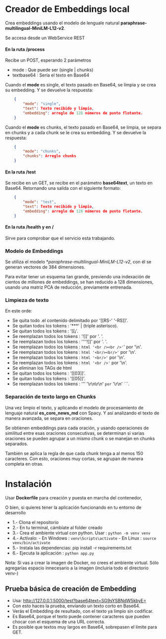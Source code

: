 # Creador de Embeddings local
Crea embeddings usando el modelo de lenguale natural **paraphrase-multilingual-MiniLM-L12-v2**.

Se accesa desde un WebService REST
#### En la ruta /process
Recibe un POST, esperando 2 parámetros
- mode : Que puede ser (single | chunks)
- textbase64 : Sería el texto en Base64


Cuando el **mode** es single, el texto pasado en Base64, se limpia y se crea su embedding. Y se devuelve la respuesta:
```json
    {
        "mode": "single",
        "text": Texto recibido y limpio,
        "embedding": arreglo de 128 números de punto flotante.
    }
```

Cuando el **mode** es chunks, el texto pasado en Base64, se limpia, se separa en chunks y a cada chunk se le crea su embedding. Y se devuelve la respuesta:
```json
    {
        "mode": "chunks",
        "chunks": Arreglo chunks
    }
```

#### En la ruta /test
Se recibe en un GET, se recibe en el parámetro **base64text**, un texto en Base64.
Retornando una salida con el siguiente formato: 
```json
    {
        "mode": "test",
        "text": Texto recibido y limpio,
        "embedding": arreglo de 128 números de punto flotante.
    }
```


#### En la ruta /health y en /
Sirve para comprobar que el servicio esta trabajando.


### Modelo de Embeddings

Se utiliza el modelo **paraphrase-multilingual-MiniLM-L12-v2*, con él se generan vectores de 384 dimensiones.

Para evitar tener un esquema tan grande, previendo una indexación de cientos de millones de embeddings, se han reducido a 128 dimensiones, usando una matriz PCA de reducción, previamente entrenada.

### Limpieza de texto
En este orde:
- Se quita todo .el contenido delimitado por '[[RS-'  '-RS]]'.
- Se quitan todos los tokens : '***' | (triple asterisco).
- Se quitan todos los tokens : '[[¡'.
- Se reemplazan todos los tokens : '!]]' por '. '.
- Se reemplazan todos los tokens : ''''!]]' por '. '.
- Se reemplazan todos los tokens : ```html '<br /><br />'```' por '\n'.
- Se reemplazan todos los tokens : ```html '<br/><br/>'``` por '\n'.
- Se reemplazan todos los tokens : ```html '<br/>'``` por '\n'.
- Se reemplazan todos los tokens : ```html '<br />'``` por '\n'.
- Se eliminan los TAGs de html
- Se quitan todos los tokens : '[[03]]'.
- Se quitan todos los tokens : '[[05]]'.
- Se reemplazan todos los tokens : ''' '\r\n\r\n' ``` por ``` '\r\n' ```.

### Separación de texto largo en Chunks
Una vez limpio el texto, y aplicando el modelo de procesamiento de lenguaje natural **es_core_news_md** con Spacy.
Y así analizando el texto de manera avanzada, se separa en oraciones.

Se obtienen embeddings para cada oración, y usando operaciones de similitud entre esas oraciones consecutivas, se determinan si varias oraciones se pueden agrupar a un mismo chunk o se manejan en chunks separados. 

También se aplica la regla de que cada chunk tenga a al menos 150 caracteres. Con esto, oraciones muy cortas, se agrupan de manera completa en otras.

# Instalación

Usar **Dockerfile** para creación y puesta en marcha del contenedor, 

O bien, si quieres tener la aplicación funcionando en tu entorno de  desarrollo
 - 1.- Clona el repositorio
 - 2.- En tu terminal, cámbiate al folder creado
 - 3.- Crea el ambiente virtual con python. Usar : ``` python -m venv venv ```
 - 4.- Actívalo:
        - En Windows : ``` venv\Scripts\activate ```
        - En Linux   : ``` source venv/bin/activate ```
 - 5.- Instala las dependencias: pip install -r requirements.txt
 - 6.- Ejecuta la aplicación : ``` python app.py ```
  
 Nota: Si vas a crear la imagen de Docker, no crees el ambiente virtual. Sólo agregarías espacio innecesario a la imagen (incluiría todo el directorio venv-)

 ## Prueba básica de creación de Embedding
  - Usa: http://127.0.0.1:5000/test?base64text=SG9sYSBNdW5kbyE=
  - Con esto haces la prueba, enviando un texto corto en Base64.
  - Verás el Embedding de resultado, con el texto ya limpio sin codificar.
  - Es Base64, porque el texto puede contener caracteres que pueden chocar con el esquema de una URL correcta.
  - Es posible que textos muy largos en Base64, sobrepasen el límite para GET.